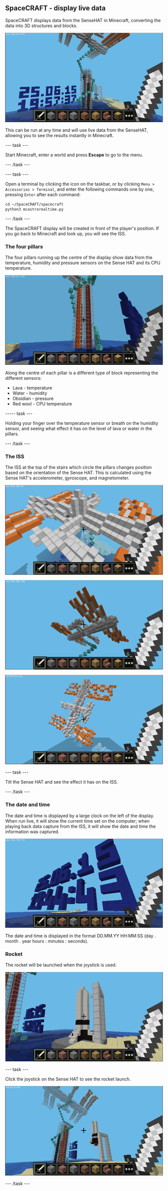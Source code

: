 ## SpaceCRAFT - display live data

SpaceCRAFT displays data from the SenseHAT in Minecraft, converting the data into 3D structures and blocks.

![SpaceCRAFT Display](images/spacecraft3.png)

This can be run at any time and will use live data from the SenseHAT, allowing you to see the results instantly in Minecraft.

--- task ---

Start Minecraft, enter a world and press **Escape** to go to the menu.

--- /task ---

--- task ---

Open a terminal by clicking the icon on the taskbar, or by clicking `Menu > Accessories > Terminal`, and enter the following commands one by one, pressing `Enter` after each command:

```
cd ~/SpaceCRAFT/spacecraft
python3 mcastrorealtime.py
```

--- /task ---

The SpaceCRAFT display will be created in front of the player's position. If you go back to Minecraft and look up, you will see the ISS.

### The four pillars

The four pillars running up the centre of the display show data from the temperature, humidity and pressure sensors on the Sense HAT and its CPU temperature.

![SpaceCRAFT Display Pillars](images/spacecraft5.png)

Along the centre of each pillar is a different type of block representing the different sensors:

* Lava - temperature
* Water - humidity
* Obsidian - pressure
* Red wool - CPU temperature 

----- task ---

Holding your finger over the temperature sensor or breath on the humidity sensor, and seeing what effect it has on the level of lava or water in the pillars.

--- /task ---

### The ISS

The ISS at the top of the stairs which circle the pillars changes position based on the orientation of the Sense HAT. This is calculated using the Sense HAT's accelerometer, gyroscope, and magnetometer.

![SpaceCRAFT Display ISS](images/spacecraft7.png)

![SpaceCRAFT Display ISS](images/spacecraft2.png)

![SpaceCRAFT Display ISS](images/spacecraft8.png)

--- task ---

Tilt the Sense HAT and see the effect it has on the ISS.

--- /task ---

### The date and time

The date and time is displayed by a large clock on the left of the display. When run live, it will show the current time set on the computer; when playing back data capture from the ISS, it will show the date and time the information was captured.

![SpaceCRAFT Display Date and Time](images/spacecraft10.png)

The date and time is displayed in the format DD.MM.YY HH:MM:SS (day . month . year  hours : minutes : seconds).

### Rocket

The rocket will be launched when the joystick is used.

![SpaceCRAFT Rocket](images/spacecraft4.png)

--- task ---

Click the joystick on the Sense HAT to see the rocket launch.

![SpaceCRAFT Rocket Launch](images/spacecraft11.png)

--- /task ---

